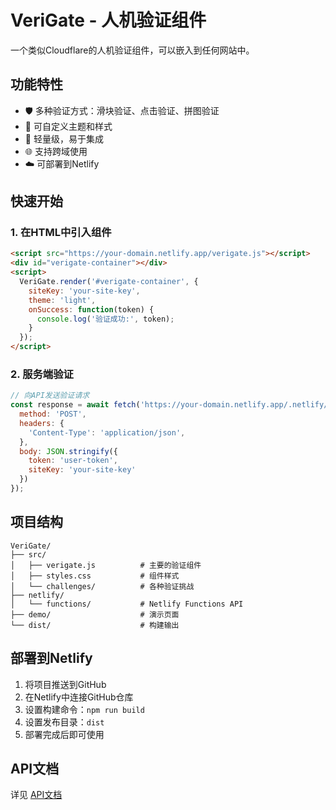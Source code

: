 # VeriGate - 人机验证组件

一个类似Cloudflare的人机验证组件，可以嵌入到任何网站中。

## 功能特性

- 🛡️ 多种验证方式：滑块验证、点击验证、拼图验证
- 🎨 可自定义主题和样式
- 🚀 轻量级，易于集成
- 🌐 支持跨域使用
- ☁️ 可部署到Netlify

## 快速开始

### 1. 在HTML中引入组件

```html
<script src="https://your-domain.netlify.app/verigate.js"></script>
<div id="verigate-container"></div>
<script>
  VeriGate.render('#verigate-container', {
    siteKey: 'your-site-key',
    theme: 'light',
    onSuccess: function(token) {
      console.log('验证成功:', token);
    }
  });
</script>
```

### 2. 服务端验证

```javascript
// 向API发送验证请求
const response = await fetch('https://your-domain.netlify.app/.netlify/functions/verify', {
  method: 'POST',
  headers: {
    'Content-Type': 'application/json',
  },
  body: JSON.stringify({
    token: 'user-token',
    siteKey: 'your-site-key'
  })
});
```

## 项目结构

```
VeriGate/
├── src/
│   ├── verigate.js          # 主要的验证组件
│   ├── styles.css           # 组件样式
│   └── challenges/          # 各种验证挑战
├── netlify/
│   └── functions/           # Netlify Functions API
├── demo/                    # 演示页面
└── dist/                    # 构建输出
```

## 部署到Netlify

1. 将项目推送到GitHub
2. 在Netlify中连接GitHub仓库
3. 设置构建命令：`npm run build`
4. 设置发布目录：`dist`
5. 部署完成后即可使用

## API文档

详见 [API文档](./docs/api.md)
